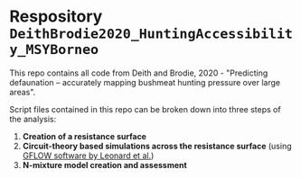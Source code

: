 # Respository `DeithBrodie2020_HuntingAccessibility_MSYBorneo`

This repo contains all code from Deith and Brodie, 2020 - "Predicting defaunation – accurately mapping bushmeat hunting pressure over large areas". 

Script files contained in this repo can be broken down into three steps of the analysis:

1. **Creation of a resistance surface**
2. **Circuit-theory based simulations across the resistance surface** (using [GFLOW software by Leonard et al.](https://github.com/gflow/GFlow))
3. **N-mixture model creation and assessment**

